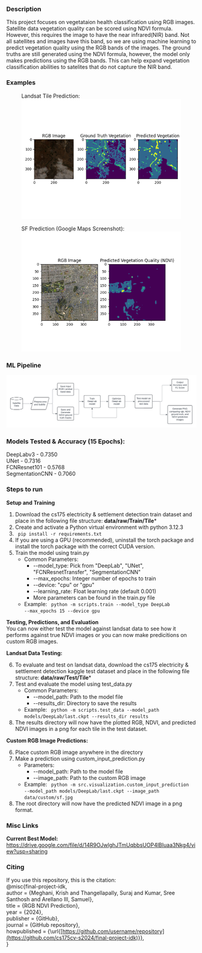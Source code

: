 ### Description

This project focuses on vegetataion health classification using RGB images. Satellite data vegetation quality can be scored using NDVI formula. However, this requires the image to have the near infrared(NIR) band. Not all satellites and images have this band, so we are using machine learning to predict vegetation quality using the RGB bands of the images. The ground truths are still generated using the NDVI formula, however, the model only makes predictions using the RGB bands. This can help expand vegetation classification abilities to satelites that do not capture the NIR band.

### Examples 
<figure>
<figcaption>Landsat Tile Prediction:</figcaption>
  <img src="assets/Tile15_1_0_output.png" alt="Tile Prediction" title="image1" width="550"/>
</figure> 

<figure>
<figcaption>SF Prediction (Google Maps Screenshot):</figcaption>
  <img src="assets/sf_prediction.png" alt="SF Prediction" title="image2" width="550"/>
  
</figure>

### ML Pipeline
![ML Pipeline](assets/MLpipeline.png "Example Image 1")


### Models Tested & Accuracy (15 Epochs):
DeepLabv3 - 0.7350\
UNet - 0.7316\
FCNResnet101 - 0.5768\
SegmentationCNN -  0.7060

### Steps to run
**Setup and Training**
1. Download the cs175 electricity & settlement detection train dataset and place in the following file structure: **data/raw/Train/Tile*** 
2. Create and activate a Python virtual environment with python 3.12.3
3. <code> pip install -r requirements.txt </code>
4. If you are using a GPU (recommended), uninstall the torch package and install the torch package with the correct CUDA version.
5. Train the model using train.py
    - Common Parameters:
        - --model_type: Pick from "DeepLab", "UNet", "FCNResnetTransfer", "SegmentationCNN"
        - --max_epochs: Integer number of epochs to train
        - --device: "cpu" or "gpu"
        - --learning_rate: Float learning rate (default 0.001)
        - More parameters can be found in the train.py file
    - Example: <code> python -m scripts.train --model_type DeepLab --max_epochs 15 --device gpu</code>

**Testing, Predictions, and Evaluation**\
You can now either test the model against landsat data to see how it performs against true NDVI images or you can now make predicitions on custom RGB images.

**Landsat Data Testing:**

6. To evaluate and test on landsat data, download the cs175 electricity & settlement detection kaggle test dataset and place in the following file structure: **data/raw/Test/Tile***
7. Test and evaluate the model using test_data.py
    - Common Parameters:
        - --model_path: Path to the model file
        - --results_dir: Directory to save the results
    - Example: <code> python -m scripts.test_data --model_path models/DeepLab/last.ckpt --results_dir results</code>
8. The results directory will now have the plotted RGB, NDVI, and predicted NDVI images in a png for each tile in the test dataset.

**Custom RGB Image Predictions:**

6. Place custom RGB image anywhere in the directory
7. Make a prediction using custom_input_prediction.py
    - Parameters:
        - --model_path: Path to the model file
        - --image_path: Path to the custom RGB image
    - Example: <code> python -m src.visualization.custom_input_prediction --model_path models/DeepLab/last.ckpt --image_path data/custom/sf.jpg</code>
8. The root directory will now have the predicted NDVI image in a png format.


### Misc Links
**Current Best Model:** https://drive.google.com/file/d/14R9OJwlghJTmUqbbsUOP4lBIuaa3Nkg4/view?usp=sharing

### Citing
If you use this repository, this is the citation: \
@misc{final-project-idk, \
  author = {Meghani, Krish and Thangellapally, Suraj and Kumar, Sree Santhosh and Arellano III, Samuel}, \
  title = {RGB NDVI Prediction}, \
  year = {2024}, \
  publisher = {GitHub}, \
  journal = {GitHub repository}, \
  howpublished = {\url{[https://github.com/username/repository](https://github.com/cs175cv-s2024/final-project-idk)}}, \
}



